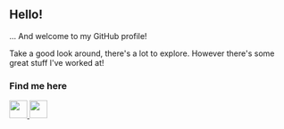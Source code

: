 ## Hello!
... And welcome to my GitHub profile!

Take a good look around, there's a lot to explore. However there's some great stuff I've worked at!

### Find me here
<a href="https://twitter.com/velddev" float="left">
  <img src="https://cdn.miki.bot/github/velddev/twitter.png" width="32"></img>
</a>
<a href="https://medium.com/@velddev" float="left">
  <img src="https://cdn.miki.bot/github/velddev/medium.png" width="32"></img>
</a>
